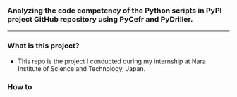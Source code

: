 ### Analyzing the code competency of the Python scripts in PyPI project GitHub repository using PyCefr and PyDriller.

---

### What is this project?
- This repo is the project I conducted during my internship at Nara Institute of Science and Technology, Japan.

### How to 

